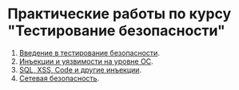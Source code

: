 <h1>Практические работы по курсу "Тестирование безопасности"</h1>

<div>
    <ol>
        <li><a href="https://github.com/Nephedov/1.Security-testing">Введение в тестирование безопасности</a>.</li>
        <li><a href="https://github.com/Nephedov/2.Security-testing">Инъекции и уязвимости на уровне ОС</a>.</li>
        <li><a href="https://github.com/Nephedov/3.Security-testing">SQL, XSS, Code и другие инъекции</a>.</li>
        <li><a href="https://github.com/Nephedov/4.-Security-testing">Сетевая безопасность</a>.</li>
    </ol>
</div>